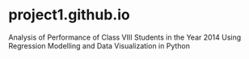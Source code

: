 # project1.github.io
Analysis of Performance of Class VIII Students in the Year 2014 Using Regression Modelling and Data Visualization in Python
